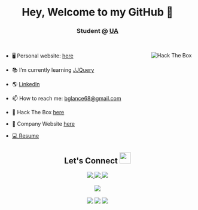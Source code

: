 <h1 align="center"> Hey, Welcome to my GitHub 👋</h1>
<h3 align="center">Student @ <a href="https://www.uakron.edu/" target="_blank">UA</a></h3>


<!--
**BrendanGlancy/BrendanGlancy** is a ✨ _special_ ✨ repository because its `README.md` (this file) appears on your GitHub profile. -->

<br>
<p align="left" margin-top="10px">
  <img  src="http://www.hackthebox.eu/badge/image/414640" alt="Hack The Box" width="auto" align="right">
</p>
 <p align="left">

- 🖥 Personal website: <a href="https://brendanglancy.software/" target="_blank">here</a> <br>

- 📚 I’m currently learning <a href="https://jjquery.io/">JJQuery</a> <br>

- 🌎 <a href="https://www.linkedin.com/in/brendan-glancy/" target="-blank">LinkedIn</a> <br>

- 📫 How to reach me: bglance68@gmail.com <br>

- 🦠 Hack The Box <a href="https://www.hackthebox.eu/profile/414640" target="-blank">here</a>
  
- 📌 Company Website <a href="https://ovsknife.com/home" target="_blank">here</a>

- <a href="https://brendanglancy.github.io/Resume/" target="_blank"> 💻 Resume</a>
  
 <h2 align="center"> Let's Connect <img src="https://media.giphy.com/media/jOz35yxbuhvVQDKrce/giphy.gif" height="30px" width="30px"></h2>

<div align="center">
  <a href="https://www.linkedin.com/in/brendan-glancy/">
    <img src="https://img.shields.io/badge/LinkedIn-0077B5?style=for-the-badge&logo=linkedin&logoColor=white">
  </a>
  <a href="mailto:bglance68@gmail.com">
    <img src="https://img.shields.io/badge/Gmail-D14836?style=for-the-badge&logo=gmail&logoColor=white">
  </a>
  <a href="https://www.instagram.com/brendanglance/">
    <img src="https://img.shields.io/badge/Instagram-E4405F?style=for-the-badge&logo=instagram&logoColor=white">
  </a>
  <br><br>
  <img src="https://leetcard.jacoblin.cool/brendanglancy?theme=light,unicorn">
  <br><br>
</div>

<div align="center">
  <img src="https://img.shields.io/badge/PRs-welcome-brightgreen.svg?style=flat&logo=github">
  <img src="https://badges.frapsoft.com/os/v2/open-source.svg?v=103">
  <img src="https://wakatime.com/badge/user/d875201e-376f-4e46-9897-9915c6c9fce3.svg">
</div>


